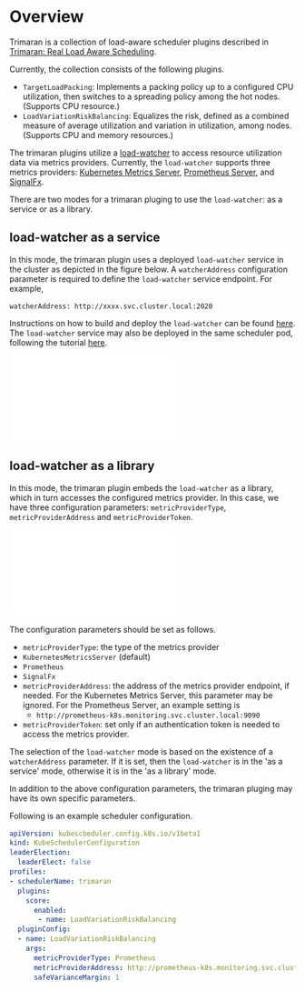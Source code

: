 # Overview

Trimaran is a collection of load-aware scheduler plugins described in [Trimaran: Real Load Aware Scheduling](https://github.com/kubernetes-sigs/scheduler-plugins/blob/master/kep/61-Trimaran-real-load-aware-scheduling). 

Currently, the collection consists of the following plugins.

- `TargetLoadPacking`: Implements a packing policy up to a configured CPU utilization, then switches to a spreading policy among the hot nodes. (Supports CPU resource.)
- `LoadVariationRiskBalancing`: Equalizes the risk, defined as a combined measure of average utilization and variation in utilization, among nodes. (Supports CPU and memory resources.)

The trimaran plugins utilize a [load-watcher](https://github.com/paypal/load-watcher) to access resource utilization data via metrics providers. Currently, the `load-watcher` supports three metrics providers: [Kubernetes Metrics Server](https://github.com/kubernetes-sigs/metrics-server), [Prometheus Server](https://prometheus.io/), and [SignalFx](https://docs.signalfx.com/en/latest/integrations/agent/index.html). 



There are two modes for a trimaran pluging to use the `load-watcher`: as a service or as a library.

## load-watcher as a service

In this mode, the trimaran plugin uses a deployed `load-watcher` service in the cluster as depicted in the figure below. A `watcherAddress` configuration parameter is required to define the `load-watcher` service endpoint. For example,

```
watcherAddress: http://xxxx.svc.cluster.local:2020
```

Instructions on how to build and deploy the `load-watcher` can be found [here](https://github.com/paypal/load-watcher/blob/master/README.md). The `load-watcher` service may also be deployed in the same scheduler pod, following the tutorial [here](https://medium.com/paypal-engineering/real-load-aware-scheduling-in-kubernetes-with-trimaran-a8efe14d51e2).

![load-watcher as a service](docs/load-watcher-service.pdf)

## load-watcher as a library

In this mode, the trimaran plugin embeds the  `load-watcher` as a library, which in turn accesses the configured metrics provider. In this case, we have three configuration parameters: `metricProviderType`, `metricProviderAddress` and `metricProviderToken`.

![load-watcher as a library](docs/load-watcher-library.pdf)

The configuration parameters should be set as follows.

-  `metricProviderType`: the type of the metrics provider
  - `KubernetesMetricsServer` (default)
  - `Prometheus`
  - `SignalFx`
- `metricProviderAddress`: the address of the metrics provider endpoint, if needed. For the Kubernetes Metrics Server, this parameter may be ignored. For the Prometheus Server, an example setting is
  - `http://prometheus-k8s.monitoring.svc.cluster.local:9090`
- `metricProviderToken`: set only if an authentication token is needed to access the metrics provider.



The selection of the `load-watcher` mode is based on the existence of a `watcherAddress` parameter. If it is set, then the `load-watcher` is in the 'as a service' mode, otherwise it is in the 'as a library' mode.

In addition to the above configuration parameters, the trimaran pluging may have its own specific parameters.

Following is an example scheduler configuration.

```yaml
apiVersion: kubescheduler.config.k8s.io/v1beta1
kind: KubeSchedulerConfiguration
leaderElection:
  leaderElect: false
profiles:
- schedulerName: trimaran
  plugins:
    score:
      enabled:
       - name: LoadVariationRiskBalancing
  pluginConfig:
  - name: LoadVariationRiskBalancing
    args:
      metricProviderType: Prometheus
      metricProviderAddress: http://prometheus-k8s.monitoring.svc.cluster.local:9090
      safeVarianceMargin: 1
```

